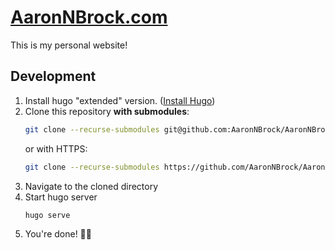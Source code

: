 # [AaronNBrock.com](https://AaronNBrock.com/)

This is my personal website!

## Development

1. Install hugo "extended" version. ([Install Hugo](https://gohugo.io/getting-started/installing/))
1. Clone this repository **with submodules**:
   ```bash
   git clone --recurse-submodules git@github.com:AaronNBrock/AaronNBrock.com.git
   ```
   or with HTTPS:
   ```bash
   git clone --recurse-submodules https://github.com/AaronNBrock/AaronNBrock.com.git
   ```
1. Navigate to the cloned directory
1. Start hugo server
   ```bash
   hugo serve
   ```
1. You're done! 🎉🎉

